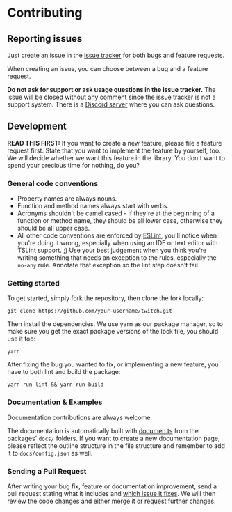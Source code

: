 # Contributing

## Reporting issues

Just create an issue in the [issue tracker](https://github.com/d-fischer/twitch/issues) for both bugs and feature requests.

When creating an issue, you can choose between a bug and a feature request.

**Do not ask for support or ask usage questions in the issue tracker.**
The issue will be closed without any comment since the issue tracker is not a support system.
There is a [Discord server](https://discord.gg/b9ZqMfz) where you can ask questions.

## Development

**READ THIS FIRST:** If you want to create a new feature, please file a feature request first. State that you want to implement the feature by yourself, too.
We will decide whether we want this feature in the library. You don't want to spend your precious time for nothing, do you?

### General code conventions

- Property names are always nouns.
- Function and method names always start with verbs.
- Acronyms shouldn't be camel cased - if they're at the beginning of a function or method name, they should be all lower case, otherwise they should be all upper case.
- All other code conventions are enforced by [ESLint](https://github.com/eslint/eslint), you'll notice when you're doing it wrong,
  especially when using an IDE or text editor with TSLint support. ;)
  Use your best judgement when you think you're writing something that needs an exception to the rules, especially the `no-any` rule. Annotate that exception so the lint step doesn't fail.

### Getting started

To get started, simply fork the repository, then clone the fork locally:

	git clone https://github.com/your-username/twitch.git

Then install the dependencies. We use yarn as our package manager, so to make sure you get the exact package versions of the lock file, you should use it too:

	yarn

After fixing the bug you wanted to fix, or implementing a new feature, you have to both lint and build the package:

	yarn run lint && yarn run build

### Documentation & Examples

Documentation contributions are always welcome.

The documentation is automatically built with [documen.ts](https://github.com/d-fischer/documen.ts) from the packages' `docs/` folders.
If you want to create a new documentation page, please reflect the outline structure in the file structure and remember to add it to `docs/config.json` as well.

### Sending a Pull Request

After writing your bug fix, feature or documentation improvement, send a pull request stating what it includes
and [which issue it fixes](https://help.github.com/articles/closing-issues-using-keywords/).
We will then review the code changes and either merge it or request further changes.
